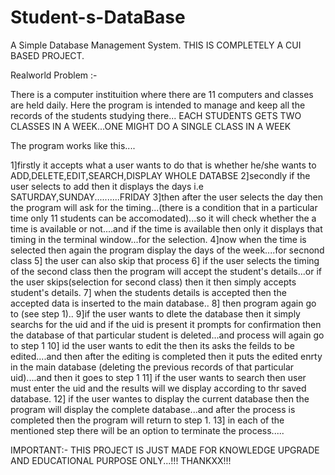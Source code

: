# Student-s-DataBase
A Simple Database Management System.
THIS IS COMPLETELY A CUI BASED PROJECT.

Realworld Problem :- 


There is a computer instituition where there are 11 computers and classes are held daily.
Here the program is intended to manage and keep all the records of the students studying there...
EACH STUDENTS GETS TWO CLASSES IN A WEEK...ONE MIGHT DO A SINGLE CLASS IN A WEEK


The program works like this....

1]firstly it accepts what a user wants to do that is whether he/she wants to ADD,DELETE,EDIT,SEARCH,DISPLAY WHOLE DATABSE
2]secondly if the user selects to add then it displays the days i.e SATURDAY,SUNDAY..........FRIDAY
3]then after the user selects the day then the program will ask for the timing...(there is a condition that in a particular
time only 11 students can be accomodated)...so it will check whether the a time is available or not....and if the time is available then only it displays that timing in the terminal window...for the selection.
4]now when the time is selected then again the program display the days of the week....for secnond class
5] the user can also skip that process
6] if the user selects the timing of the second class then the program will accept the student's details...or if the user skips(selection for second class) then it then simply accepts student's details.
7] when the students details is accepted then the accepted data is inserted to the main database..
8] then program again go to (see step 1)..
9]if the user wants to dlete the database then it simply searchs for the uid and if the uid is present it prompts for confirmation then the database of that particular student is deleted...and process will again go to step 1
10] id the user wants to edit the then its asks the feilds to be edited....and then after the editing is completed then it puts the edited enrty in the main database (deleting the previous records of that particular uid)....and then it goes to step 1
11] if the user wants to search then user must enter the uid and the results will we display according to thr saved database.
12]  if the user wantes to display the current database then the program will display the complete database...and after the process is completed then the program will return to step 1.
13] in each of the mentioned step there will be an option to terminate the process.....





IMPORTANT:-  THIS PROJECT IS JUST MADE FOR KNOWLEDGE UPGRADE AND EDUCATIONAL PURPOSE ONLY...!!!
THANKXX!!!
